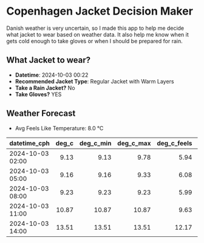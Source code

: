 
# Copenhagen Jacket Decision Maker

Danish weather is very uncertain, so I made this app to help me decide what jacket to wear based on weather data. 
It also help me know when it gets cold enough to take gloves or when I should be prepared for rain.

## What Jacket to wear?

- **Datetime**: 2024-10-03 00:22
- **Recommended Jacket Type**: Regular Jacket with Warm Layers
- **Take a Rain Jacket?** No
- **Take Gloves?** YES

## Weather Forecast
- Avg Feels Like Temperature: 8.0 °C

| datetime_cph     |   deg_c |   deg_c_min |   deg_c_max |   deg_c_feels | weather   | wind   | rain   |
|:-----------------|--------:|------------:|------------:|--------------:|:----------|:-------|:-------|
| 2024-10-03 02:00 |    9.13 |        9.13 |        9.78 |          5.94 | Clouds    | High   | None   |
| 2024-10-03 05:00 |    9.16 |        9.16 |        9.33 |          6.08 | Clouds    | High   | None   |
| 2024-10-03 08:00 |    9.23 |        9.23 |        9.23 |          5.99 | Clear     | High   | None   |
| 2024-10-03 11:00 |   10.87 |       10.87 |       10.87 |          9.63 | Clear     | Medium | None   |
| 2024-10-03 14:00 |   13.51 |       13.51 |       13.51 |         12.17 | Clear     | Medium | None   |
        